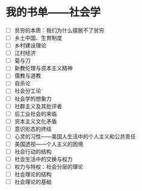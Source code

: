 # 我的书单——社会学

- [ ] 贫穷的本质：我们为什么摆脱不了贫穷
- [ ] 乡土中国、生育制度
- [ ] 乡村建设理论
- [ ] 江村经济
- [ ] 菊与刀
- [ ] 新教伦理与资本主义精神
- [ ] 儒教与道教
- [ ] 自杀论
- [ ] 社会分工论
- [ ] 社会学的想象力
- [ ] 社群主义及其批评者
- [ ] 后工业社会的来临
- [ ] 资本主义文化矛盾
- [ ] 意识形态的终结
- [ ] 心灵的习性——美国人生活中的个人主义和公共责任
- [ ] 美国透视——个人主义的困境
- [ ] 社会行动的结构
- [ ] 社会生活中的交换与权力
- [ ] 权力与特权：社会分层的理论
- [ ] 社会理论的结构
- [ ] 社会理论的基础
